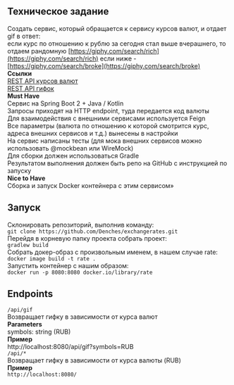 ## Техническое задание

Создать сервис, который обращается к сервису курсов валют, и отдает gif в ответ:  
если курс по отношению к рублю за сегодня стал выше вчерашнего, то отдаем рандомную [https://giphy.com/search/rich](https://giphy.com/search/rich)
если ниже - [https://giphy.com/search/broke](https://giphy.com/search/broke)  
**Ссылки**  
[REST API курсов валют](https://docs.openexchangerates.org/)   
[REST API гифок](https://developers.giphy.com/docs/api#quick-start-guide)   
**Must Have**  
Сервис на Spring Boot 2 + Java / Kotlin  
Запросы приходят на HTTP endpoint, туда передается код валюты  
Для взаимодействия с внешними сервисами используется Feign  
Все параметры (валюта по отношению к которой смотрится курс, адреса внешних сервисов и т.д.) вынесены в настройки  
На сервис написаны тесты (для мока внешних сервисов можно использовать @mockbean или WireMock)  
Для сборки должен использоваться Gradle  
Результатом выполнения должен быть репо на GitHub с инструкцией по запуску  
**Nice to Have**  
Сборка и запуск Docker контейнера с этим сервисом»

## Запуск
Склонировать репозиторий, выполнив команду:  
`git clone https://github.com/Denches/exchangerates.git`  
Перейдя в корневую папку проекта собрать проект:  
`gradlew build`  
Собрать докер-образ с произвольным именем, в нашем случае rate:  
`docker image build -t rate .`  
Запустить контейнер с нашим образом:  
`docker run -p 8080:8080 docker.io/library/rate`
## Endpoints
`/api/gif`  
Возвращает гифку в зависимости от курса валют  
**Parameters**  
symbols: string (RUB)  
**Пример**  
http://localhost:8080/api/gif?symbols=RUB  
`/api/*`  
Возвращает гифку в зависимости от курса валюты (RUB)  
**Пример**  
`http://localhost:8080/`  
